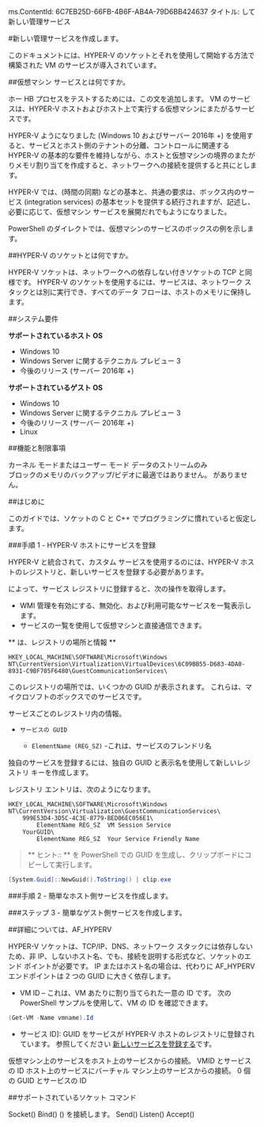 ms.ContentId: 6C7EB25D-66FB-4B6F-AB4A-79D6BB424637
タイトル: して新しい管理サービス

#新しい管理サービスを作成します。

このドキュメントには、HYPER-V のソケットとそれを使用して開始する方法で構築された VM のサービスが導入されています。

##仮想マシン サービスとは何ですか。

ホー HB プロセスをテストするためには、この文を追加します。
VM のサービスは、HYPER-V ホストおよびホスト上で実行する仮想マシンにまたがるサービスです。

HYPER-V ようになりました (Windows 10 およびサーバー 2016年 +) を使用すると、サービスとホスト側のテナントの分離、コントロールに関連する HYPER-V の基本的な要件を維持しながら、ホストと仮想マシンの境界のまたがりメモリ割り当てを作成すると、ネットワークへの接続を提供すると共にとします。

HYPER-V では、(時間の同期) などの基本と、共通の要求は、ボックス内のサービス (integration services) の基本セットを提供する続行されますが、記述し、必要に応じて、仮想マシン サービスを展開だれでもようになりました。

PowerShell のダイレクトでは、仮想マシンのサービスのボックスの例を示します。

##HYPER-V のソケットとは何ですか。

HYPER-V ソケットは、ネットワークへの依存しない付きソケットの TCP と同様です。
HYPER-V のソケットを使用するには、サービスは、ネットワーク スタックとは別に実行でき、すべてのデータ フローは、ホストのメモリに保持します。

##システム要件

**サポートされているホスト OS**
*   Windows 10
*   Windows Server に関するテクニカル プレビュー 3
*   今後のリリース (サーバー 2016年 +)

**サポートされているゲスト OS**
*   Windows 10
*   Windows Server に関するテクニカル プレビュー 3
*   今後のリリース (サーバー 2016年 +)
*   Linux

##機能と制限事項

カーネル モードまたはユーザー モード
データのストリームのみ  
ブロックのメモリのバックアップ/ビデオに最適ではありません。 がありません。



##はじめに

このガイドでは、ソケットの C と C++ でプログラミングに慣れていると仮定します。

###手順 1 - HYPER-V ホストにサービスを登録

HYPER-V と統合されて、カスタム サービスを使用するのには、HYPER-V ホストのレジストリと、新しいサービスを登録する必要があります。

によって、サービス レジストリに登録すると、次の操作を取得します。
*  WMI 管理を有効にする、無効化、および利用可能なサービスを一覧表示します。
*  サービスの一覧を使用して仮想マシンと直接通信できます。

** は、レジストリの場所と情報 **



``` 
HKEY_LOCAL_MACHINE\SOFTWARE\Microsoft\Windows NT\CurrentVersion\Virtualization\VirtualDevices\6C09BB55-D683-4DA0-8931-C9BF705F6480\GuestCommunicationServices\
```
このレジストリの場所では、いくつかの GUID が表示されます。
これらは、マイクロソフトのボックスでのサービスです。

サービスごとのレジストリ内の情報。
* `サービスの GUID`
     

    * `ElementName (REG_SZ)` -これは、サービスのフレンドリ名

独自のサービスを登録するには、独自の GUID と表示名を使用して新しいレジストリ キーを作成します。

レジストリ エントリは、次のようになります。
```
HKEY_LOCAL_MACHINE\SOFTWARE\Microsoft\Windows NT\CurrentVersion\Virtualization\GuestCommunicationServices\
    999E53D4-3D5C-4C3E-8779-BED06EC056E1\
        ElementName REG_SZ  VM Session Service
    YourGUID\
        ElementName REG_SZ  Your Service Friendly Name
```

> ** ヒント:: **  を PowerShell での GUID を生成し、クリップボードにコピーして実行します。
> 

``` PowerShell
[System.Guid]::NewGuid().ToString() | clip.exe
```



###手順 2 - 簡単なホスト側サービスを作成します。

###ステップ 3 - 簡単なゲスト側サービスを作成します。

##詳細については、AF_HYPERV

HYPER-V ソケットは、TCP/IP、DNS、ネットワーク スタックには依存しないため、非 IP、しないホスト名、でも、接続を説明する形式など、ソケットのエンド ポイントが必要です。
IP またはホスト名の場合は、代わりに AF_HYPERV エンドポイントは 2 つの GUID に大きく依存します。


* VM ID – これは、VM あたりに割り当てられた一意の ID です。
    次の PowerShell サンプルを使用して、VM の ID を確認できます。
```PowerShell
(Get-VM -Name vmname).Id
```
* サービス ID]: GUID をサービスが HYPER-V ホストのレジストリに登録されています。
    参照してください [新しいサービスを登録する](#GettingStarted)です。

仮想マシン上のサービスをホスト上のサービスからの接続。
VMID とサービスの ID
ホスト上のサービスにバーチャル マシン上のサービスからの接続。
0 個の GUID とサービスの ID

##サポートされているソケット コマンド

Socket()
Bind()
() を接続します。
Send()
Listen()
Accept()







